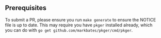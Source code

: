 ## Prerequisites

To submit a PR, please ensure you run `make generate` to ensure the NOTICE file is up to date. This may require you have `pkger` installed already, which you can do with `go get github.com/markbates/pkger/cmd/pkger`.
